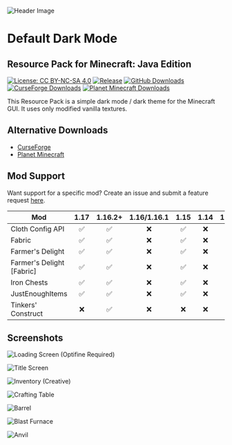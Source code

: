 ![Header Image](https://i.imgur.com/B6QUUPV.png)

# Default Dark Mode
## Resource Pack for Minecraft: Java Edition

[![License: CC BY-NC-SA 4.0](https://img.shields.io/badge/License-CC%20BY--NC--SA%204.0-brightgreen.svg)](https://creativecommons.org/licenses/by-nc-sa/4.0/)
[![Release](https://img.shields.io/github/v/release/xnebulr/Minecraft-Default-Dark-Mode?label=Release&color=brightgreen&cacheSeconds=3600)](https://github.com/xnebulr/Minecraft-Default-Dark-Mode/releases/latest)
[![GitHub Downloads](https://img.shields.io/github/downloads/xnebulr/Minecraft-Default-Dark-Mode/total?label=Downloads&logo=github&cacheSeconds=3600)](https://github.com/xnebulr/Minecraft-Default-Dark-Mode/releases)
[![CurseForge Downloads](https://img.shields.io/endpoint?url=https://api.darkomizer.com/shields/downloads/curseforge)](https://www.curseforge.com/minecraft/texture-packs/default-dark-mode/files)
[![Planet Minecraft Downloads](https://img.shields.io/endpoint?url=https://api.darkomizer.com/shields/downloads/planetminecraft)](https://www.planetminecraft.com/texture-pack/default-dark-mode)

This Resource Pack is a simple dark mode / dark theme for the Minecraft GUI. It uses only modified vanilla textures.

## Alternative Downloads

* [CurseForge](https://www.curseforge.com/minecraft/texture-packs/default-dark-mode)
* [Planet Minecraft](https://www.planetminecraft.com/texture_pack/default-dark-mode/)

## Mod Support

Want support for a specific mod? Create an issue and submit a feature request [here](https://github.com/xnebulr/Minecraft-Default-Dark-Mode/issues).

| Mod                       | 1.17 | 1.16.2+ | 1.16/1.16.1 | 1.15 | 1.14 | 1.13 | 1.12 | 1.11 | 1.10 | 1.9 | 1.8 | 1.7 | 1.6 |
|---------------------------|:----:|:-------:|:-----------:|:----:|:----:|:----:|:----:|:----:|:----:|:---:|:---:|:---:|:---:|
| Cloth Config API          |  ✅   |    ✅    |      ❌      |  ✅   |  ❌   |  ❌   |  ❌   |  ❌   |  ❌   |  ❌  |  ❌  |  ❌  |  ❌  |
| Fabric                    |  ✅   |    ✅    |      ❌      |  ✅   |  ❌   |  ❌   |  ❌   |  ❌   |  ❌   |  ❌  |  ❌  |  ❌  |  ❌  |
| Farmer's Delight          |  ✅   |    ✅    |      ❌      |  ✅   |  ❌   |  ❌   |  ❌   |  ❌   |  ❌   |  ❌  |  ❌  |  ❌  |  ❌  |
| Farmer's Delight [Fabric] |  ✅   |    ✅    |      ❌      |  ✅   |  ❌   |  ❌   |  ❌   |  ❌   |  ❌   |  ❌  |  ❌  |  ❌  |  ❌  |
| Iron Chests               |  ✅   |    ✅    |      ❌      |  ✅   |  ❌   |  ❌   |  ❌   |  ❌   |  ❌   |  ❌  |  ❌  |  ❌  |  ❌  |
| JustEnoughItems           |  ✅   |    ✅    |      ❌      |  ✅   |  ❌   |  ❌   |  ❌   |  ❌   |  ❌   |  ❌  |  ❌  |  ❌  |  ❌  |
| Tinkers' Construct        |  ❌   |    ✅    |      ❌      |  ❌   |  ❌   |  ❌   |  ❌   |  ❌   |  ❌   |  ❌  |  ❌  |  ❌  |  ❌  |

## Screenshots

![Loading Screen (Optifine Required)](https://i.imgur.com/8Vj5gZA.png)

![Title Screen](https://i.imgur.com/0Lff7hm.png)

![Inventory (Creative)](https://i.imgur.com/zxX9jSZ.png)

![Crafting Table](https://i.imgur.com/lvWLw8d.png)

![Barrel](https://i.imgur.com/sFfUd8F.png)

![Blast Furnace](https://i.imgur.com/JtrKvpr.png)

![Anvil](https://i.imgur.com/ekJcTKB.png)